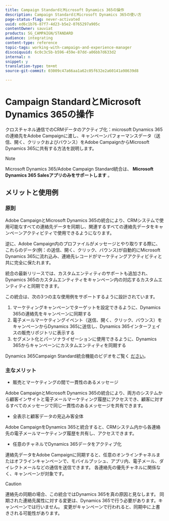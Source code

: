 ```yaml
---
title: Campaign StandardとMicrosoft Dynamics 365の操作
description: Campaign StandardとMicrosoft Dynamics 365の使い方
page-status-flag: never-activated
uuid: ed6c1b76-87f7-4d23-b5e2-0765297a905c
contentOwner: sauviat
products: SG_CAMPAIGN/STANDARD
audience: integrating
content-type: reference
topic-tags: working-with-campaign-and-experience-manager
discoiquuid: 6c0c3c5b-b596-459e-87dd-a06bb7d633d2
internal: n
snippet: y
translation-type: tm+mt
source-git-commit: 03009c47a66aa1a62c05f632e2a60141a98639d8

---
```



# Campaign StandardとMicrosoft Dynamics 365の操作

クロスチャネル通信でのCRMデータのアクティブ化：microsoft Dynamics 365の連絡先をAdobe Campaignに渡し、キャンペーンパフォーマンスデータ（送信、開く、クリックおよびバウンス）をAdobe CampaignからMicrosoft Dynamics 365に共有する方法を説明します。

>[!NOTE]
>
>Microsoft Dynamics 365/Adobe Campaign Standard統合は、 **Microsoft Dynamics 365 Salesアプリのみをサポートします** 。

## メリットと使用例

### 原則

Adobe CampaignとMicrosoft Dynamics 365の統合により、CRMシステムで使用可能なすべての連絡先データを同期し、関連するすべての連絡先データをキャンペーンアクティビティで使用できるようになります。

逆に、Adobe Campaign内のプロファイルがメッセージとやり取りする際に、これらのデータ(例：の送信、開く、クリック、バウンス)が自動的にMicrosoft Dynamics 365に流れ込み、連絡先レコードがマーケティングアクティビティと共に完全に保たれます。

統合の最新リリースでは、カスタムエンティティのサポートも追加され、Dynamics 365のカスタムエンティティをキャンペーン内の対応するカスタムエンティティと同期できます。

この統合は、次の3つの主な使用例をサポートするように設計されています。

1. マーケティングキャンペーンでターゲットを設定できるように、Dynamics 365の連絡先をキャンペーンに同期する
1. 電子メールマーケティングイベント（送信、開く、クリック、バウンス）をキャンペーンからDynamics 365に送信し、Dynamics 365インターフェイスの販売リポジトリに表示する
1. セグメント化とパーソナライゼーションに使用できるように、Dynamics 365からキャンペーンにカスタムエンティティを同期する

Dynamics 365Campaign Standard統合機能のビデオをご覧く [ださい](https://helpx.adobe.com/campaign/kt/acs/using/acs-ms-dynamics-crm-connector-tutorial.html)。

### 主なメリット

* 販売とマーケティングの間で一貫性のあるメッセージ

Adobe CampaignとMicrosoft Dynamics 365の統合により、両方のシステムから顧客インサイトと電子メールマーケティング履歴にアクセスでき、顧客に対するすべてのメッセージで同じ一貫性のあるメッセージを共有できます。

* 全表示と顧客データの見込み客全体

Adobe CampaignをDynamics 365と統合すると、CRMシステム内から各連絡先の電子メールマーケティング履歴を共有し、アクセスできます。

* 任意のチャネルでDynamics 365データをアクティブ化

連絡先データをAdobe Campaignに同期すると、任意のオンラインチャネルまたはオフラインキャンペーンで、モバイルプッシュ、アプリ内、電子メール、ダイレクトメールなどの通信を送信できます。 各連絡先の優先チャネルに関係なく、キャンペーンが対象です。

>[!CAUTION]
>
>連絡先の同期の場合、この統合ではDynamics 365を真の原因と見なします。  同期された連絡先属性に対する変更は、Dynamics 365で行う必要があります。キャンペーンでは行いません。  変更がキャンペーンで行われると、同期中に上書きされる可能性があります。
